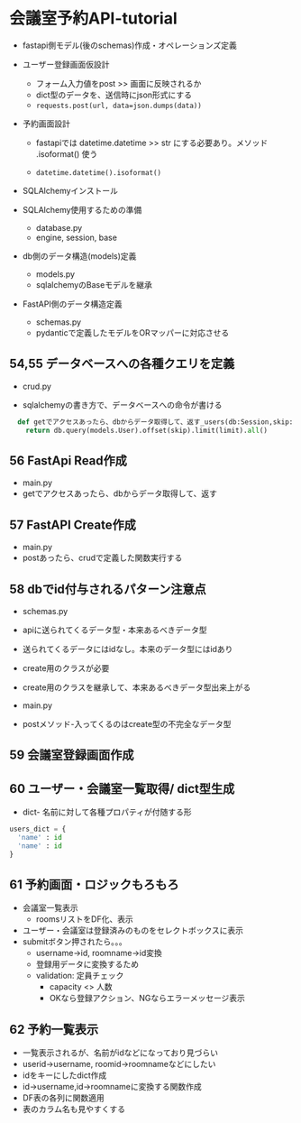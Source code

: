 # 会議室予約API-tutorial

- fastapi側モデル(後のschemas)作成・オペレーションズ定義

- ユーザー登録画面仮設計
  - フォーム入力値をpost >> 画面に反映されるか
  - dict型のデータを、送信時にjson形式にする
  - `requests.post(url, data=json.dumps(data))`

- 予約画面設計
  - fastapiでは datetime.datetime >> str にする必要あり。メソッド .isoformat() 使う

  - `datetime.datetime().isoformat()`

- SQLAlchemyインストール
- SQLAlchemy使用するための準備
  - database.py
  - engine, session, base

- db側のデータ構造(models)定義
  - models.py
  - sqlalchemyのBaseモデルを継承

- FastAPI側のデータ構造定義
  - schemas.py
  - pydanticで定義したモデルをORマッパーに対応させる

## 54,55 データベースへの各種クエリを定義

- crud.py

- sqlalchemyの書き方で、データベースへの命令が書ける

```python
  def getでアクセスあったら、dbからデータ取得して、返す_users(db:Session,skip:int=0,limit:int=100):
    return db.query(models.User).offset(skip).limit(limit).all()
```

## 56 FastApi Read作成

- main.py
- getでアクセスあったら、dbからデータ取得して、返す

## 57 FastAPI Create作成

- main.py
- postあったら、crudで定義した関数実行する

## 58 dbでid付与されるパターン注意点

- schemas.py
- apiに送られてくるデータ型・本来あるべきデータ型

- 送られてくるデータにはidなし。本来のデータ型にはidあり
- create用のクラスが必要
- create用のクラスを継承して、本来あるべきデータ型出来上がる
- main.py
- postメソッド-入ってくるのはcreate型の不完全なデータ型

## 59 会議室登録画面作成

## 60 ユーザー・会議室一覧取得/ dict型生成

- dict- 名前に対して各種プロパティが付随する形

```python
users_dict = {
  'name' : id
  'name' : id
}
```

## 61 予約画面・ロジックもろもろ

- 会議室一覧表示
  - roomsリストをDF化、表示
- ユーザー・会議室は登録済みのものをセレクトボックスに表示
- submitボタン押されたら。。。
  - username->id, roomname->id変換
  - 登録用データに変換するため
  - validation: 定員チェック
    - capacity <> 人数
    - OKなら登録アクション、NGならエラーメッセージ表示

## 62 予約一覧表示

- 一覧表示されるが、名前がidなどになっており見づらい
- userid->username, roomid->roomnameなどにしたい
- idをキーにしたdict作成
- id->username,id->roomnameに変換する関数作成
- DF表の各列に関数適用
- 表のカラム名も見やすくする
